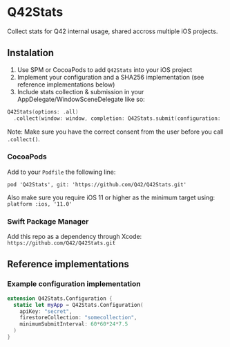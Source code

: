 Q42Stats
=======

Collect stats for Q42 internal usage, shared accross multiple iOS projects.

## Instalation

1. Use SPM or CocoaPods to add  `Q42Stats` into your iOS project
2. Implement your configuration and a SHA256 implementation (see reference implementations below)
3. Include stats collection & submission in your AppDelegate/WindowSceneDelegate like so:

```swift
Q42Stats(options: .all)
  .collect(window: window, completion: Q42Stats.submit(configuration: .myApp))
```

Note: Make sure you have the correct consent from the user before you call `.collect()`.

### CocoaPods

Add to your `Podfile` the following line:

`pod 'Q42Stats', git: 'https://github.com/Q42/Q42Stats.git'`

Also make sure you require iOS 11 or higher as the minimum target using: `platform :ios, '11.0'`

### Swift Package Manager

Add this repo as a dependency through Xcode: `https://github.com/Q42/Q42Stats.git`

## Reference implementations

### Example configuration implementation

```swift
extension Q42Stats.Configuration {
  static let myApp = Q42Stats.Configuration(
    apiKey: "secret",
    firestoreCollection: "somecollection",
    minimumSubmitInterval: 60*60*24*7.5
  )
}
```
